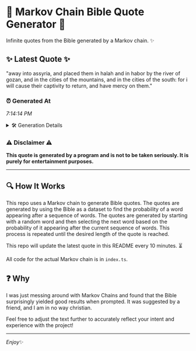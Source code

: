 # 📖 Markov Chain Bible Quote Generator 📖

Infinite quotes from the Bible generated by a Markov chain. ✨

## ✨ Latest Quote ✨
"away into assyria, and placed them in halah and in habor by the river of gozan, and in the cities of the mountains, and in the cities of the south: for i will cause their captivity to return, and have mercy on them."

### ⏰ Generated At
*7:14:14 PM*

<details>
    <summary>🛠️ Generation Details</summary>
    <p>
        <strong>🌱 Seed:</strong> away<br>
        <strong>🔄 Iterations:</strong> 42<br>
        <strong>📜 Context History:</strong><br>[ away ]: into<br>[ away, into ]: assyria,<br>[ away, into, assyria, ]: and<br>[ away, into, assyria,, and ]: placed<br>[ away, into, assyria,, and, placed ]: them<br>[ away, into, assyria,, and, placed, them ]: in<br>[ into, assyria,, and, placed, them, in ]: halah<br>[ assyria,, and, placed, them, in, halah ]: and<br>[ and, placed, them, in, halah, and ]: in<br>[ placed, them, in, halah, and, in ]: habor<br>[ them, in, halah, and, in, habor ]: by<br>[ in, halah, and, in, habor, by ]: the<br>[ halah, and, in, habor, by, the ]: river<br>[ and, in, habor, by, the, river ]: of<br>[ in, habor, by, the, river, of ]: gozan,<br>[ habor, by, the, river, of, gozan, ]: and<br>[ by, the, river, of, gozan,, and ]: in<br>[ the, river, of, gozan,, and, in ]: the<br>[ river, of, gozan,, and, in, the ]: cities<br>[ of, gozan,, and, in, the, cities ]: of<br>[ gozan,, and, in, the, cities, of ]: the<br>[ and, in, the, cities, of, the ]: mountains,<br>[ in, the, cities, of, the, mountains, ]: and<br>[ the, cities, of, the, mountains,, and ]: in<br>[ cities, of, the, mountains,, and, in ]: the<br>[ of, the, mountains,, and, in, the ]: cities<br>[ the, mountains,, and, in, the, cities ]: of<br>[ mountains,, and, in, the, cities, of ]: the<br>[ and, in, the, cities, of, the ]: south:<br>[ in, the, cities, of, the, south: ]: for<br>[ the, cities, of, the, south:, for ]: i<br>[ cities, of, the, south:, for, i ]: will<br>[ of, the, south:, for, i, will ]: cause<br>[ the, south:, for, i, will, cause ]: their<br>[ south:, for, i, will, cause, their ]: captivity<br>[ for, i, will, cause, their, captivity ]: to<br>[ i, will, cause, their, captivity, to ]: return,<br>[ will, cause, their, captivity, to, return, ]: and<br>[ cause, their, captivity, to, return,, and ]: have<br>[ their, captivity, to, return,, and, have ]: mercy<br>[ captivity, to, return,, and, have, mercy ]: on<br>[ to, return,, and, have, mercy, on ]: them.<br>
    </p>
</details>

### ⚠️ Disclaimer ⚠️
**This quote is generated by a program and is not to be taken seriously. It is purely for entertainment purposes.**

---

## 🔍 How It Works

This repo uses a Markov chain to generate Bible quotes. The quotes are generated by using the Bible as a dataset to find the probability of a word appearing after a sequence of words. The quotes are generated by starting with a random word and then selecting the next word based on the probability of it appearing after the current sequence of words. This process is repeated until the desired length of the quote is reached.

This repo will update the latest quote in this README every 10 minutes. ⏳

All code for the actual Markov chain is in `index.ts`.

## ❓ Why

I was just messing around with Markov Chains and found that the Bible surprisingly yielded good results when prompted. 
It was suggested by a friend, and I am in no way christian.

Feel free to adjust the text further to accurately reflect your intent and experience with the project!

---

*Enjoy*✨
